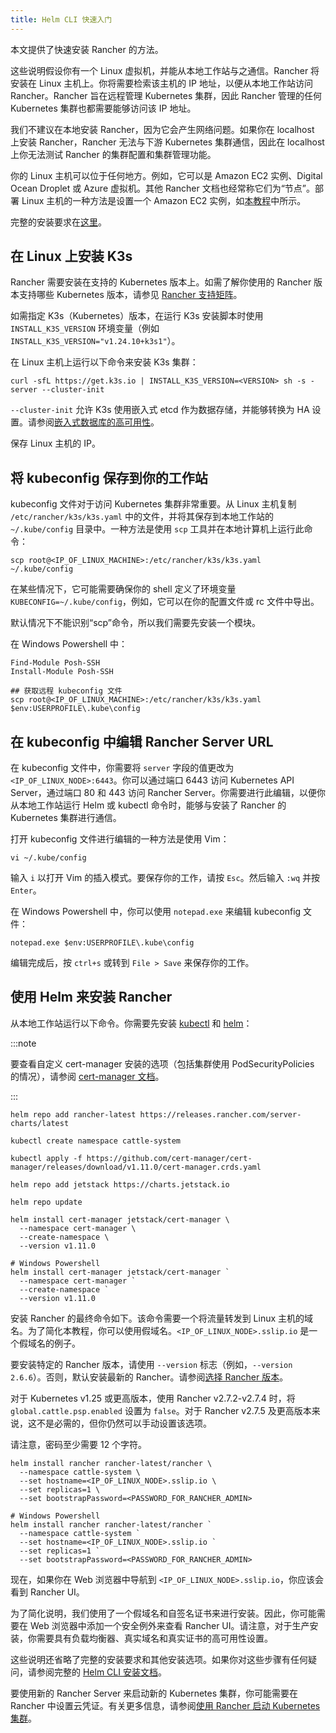 ```yaml
---
title: Helm CLI 快速入门
---
```


本文提供了快速安装 Rancher 的方法。

这些说明假设你有一个 Linux 虚拟机，并能从本地工作站与之通信。Rancher 将安装在 Linux 主机上。你将需要检索该主机的 IP 地址，以便从本地工作站访问 Rancher。Rancher 旨在远程管理 Kubernetes 集群，因此 Rancher 管理的任何 Kubernetes 集群也都需要能够访问该 IP 地址。

我们不建议在本地安装 Rancher，因为它会产生网络问题。如果你在 localhost 上安装 Rancher，Rancher 无法与下游 Kubernetes 集群通信，因此在 localhost 上你无法测试 Rancher 的集群配置和集群管理功能。

你的 Linux 主机可以位于任何地方。例如，它可以是 Amazon EC2 实例、Digital Ocean Droplet 或 Azure 虚拟机。其他 Rancher 文档也经常称它们为“节点”。部署 Linux 主机的一种方法是设置一个 Amazon EC2 实例，如[本教程](../../../how-to-guides/new-user-guides/infrastructure-setup/nodes-in-amazon-ec2.md)中所示。

完整的安装要求在[这里](../../../pages-for-subheaders/installation-requirements.md)。

## 在 Linux 上安装 K3s

Rancher 需要安装在支持的 Kubernetes 版本上。如需了解你使用的 Rancher 版本支持哪些 Kubernetes 版本，请参见 [Rancher 支持矩阵](https://www.suse.com/suse-rancher/support-matrix/all-supported-versions/)。

如需指定 K3s（Kubernetes）版本，在运行 K3s 安装脚本时使用 `INSTALL_K3S_VERSION` 环境变量（例如 `INSTALL_K3S_VERSION="v1.24.10+k3s1"`）。

在 Linux 主机上运行以下命令来安装 K3s 集群：

```
curl -sfL https://get.k3s.io | INSTALL_K3S_VERSION=<VERSION> sh -s - server --cluster-init
```

`--cluster-init` 允许 K3s 使用嵌入式 etcd 作为数据存储，并能够转换为 HA 设置。请参阅[嵌入式数据库的高可用性](https://rancher.com/docs/k3s/latest/en/installation/ha-embedded/)。

保存 Linux 主机的 IP。

## 将 kubeconfig 保存到你的工作站

kubeconfig 文件对于访问 Kubernetes 集群非常重要。从 Linux 主机复制 `/etc/rancher/k3s/k3s.yaml` 中的文件，并将其保存到本地工作站的 `~/.kube/config` 目录中。一种方法是使用 `scp` 工具并在本地计算机上运行此命令：

<Tabs>
<TabItem value="Mac 和 Linux">

```
scp root@<IP_OF_LINUX_MACHINE>:/etc/rancher/k3s/k3s.yaml ~/.kube/config
```

在某些情况下，它可能需要确保你的 shell 定义了环境变量 `KUBECONFIG=~/.kube/config`，例如，它可以在你的配置文件或 rc 文件中导出。

</TabItem>
<TabItem value="Windows">

默认情况下不能识别“scp”命令，所以我们需要先安装一个模块。

在 Windows Powershell 中：

```
Find-Module Posh-SSH
Install-Module Posh-SSH

## 获取远程 kubeconfig 文件
scp root@<IP_OF_LINUX_MACHINE>:/etc/rancher/k3s/k3s.yaml $env:USERPROFILE\.kube\config
```

</TabItem>
</Tabs>

## 在 kubeconfig 中编辑 Rancher Server URL

在 kubeconfig 文件中，你需要将 `server` 字段的值更改为 `<IP_OF_LINUX_NODE>:6443`。你可以通过端口 6443 访问 Kubernetes API Server，通过端口 80 和 443 访问 Rancher Server。你需要进行此编辑，以便你从本地工作站运行 Helm 或 kubectl 命令时，能够与安装了 Rancher 的 Kubernetes 集群进行通信。

<Tabs>
<TabItem value="Mac 和 Linux">

打开 kubeconfig 文件进行编辑的一种方法是使用 Vim：

```
vi ~/.kube/config
```

输入 `i` 以打开 Vim 的插入模式。要保存你的工作，请按 `Esc`。然后输入 `:wq` 并按 `Enter`。


</TabItem>
<TabItem value="Windows">

在 Windows Powershell 中，你可以使用 `notepad.exe` 来编辑 kubeconfig 文件：

```
notepad.exe $env:USERPROFILE\.kube\config
```

编辑完成后，按 `ctrl+s` 或转到 `File > Save` 来保存你的工作。

</TabItem>
</Tabs>

## 使用 Helm 来安装 Rancher

从本地工作站运行以下命令。你需要先安装 [kubectl](https://kubernetes.io/docs/tasks/tools/#kubectl) 和 [helm](https://helm.sh/docs/intro/install/)：

:::note

要查看自定义 cert-manager 安装的选项（包括集群使用 PodSecurityPolicies 的情况），请参阅 [cert-manager 文档](https://artifacthub.io/packages/helm/cert-manager/cert-manager#configuration)。

:::

```
helm repo add rancher-latest https://releases.rancher.com/server-charts/latest

kubectl create namespace cattle-system

kubectl apply -f https://github.com/cert-manager/cert-manager/releases/download/v1.11.0/cert-manager.crds.yaml

helm repo add jetstack https://charts.jetstack.io

helm repo update

helm install cert-manager jetstack/cert-manager \
  --namespace cert-manager \
  --create-namespace \
  --version v1.11.0

# Windows Powershell
helm install cert-manager jetstack/cert-manager `
  --namespace cert-manager `
  --create-namespace `
  --version v1.11.0
```

安装 Rancher 的最终命令如下。该命令需要一个将流量转发到 Linux 主机的域名。为了简化本教程，你可以使用假域名。`<IP_OF_LINUX_NODE>.sslip.io` 是一个假域名的例子。

要安装特定的 Rancher 版本，请使用 `--version` 标志（例如，`--version 2.6.6`）。否则，默认安装最新的 Rancher。请参阅[选择 Rancher 版本](../../installation-and-upgrade/resources/choose-a-rancher-version.md)。

对于 Kubernetes v1.25 或更高版本，使用 Rancher v2.7.2-v2.7.4 时，将 `global.cattle.psp.enabled` 设置为 `false`。对于 Rancher v2.7.5 及更高版本来说，这不是必需的，但你仍然可以手动设置该选项。

请注意，密码至少需要 12 个字符。

```
helm install rancher rancher-latest/rancher \
  --namespace cattle-system \
  --set hostname=<IP_OF_LINUX_NODE>.sslip.io \
  --set replicas=1 \
  --set bootstrapPassword=<PASSWORD_FOR_RANCHER_ADMIN>

# Windows Powershell
helm install rancher rancher-latest/rancher `
  --namespace cattle-system `
  --set hostname=<IP_OF_LINUX_NODE>.sslip.io `
  --set replicas=1 `
  --set bootstrapPassword=<PASSWORD_FOR_RANCHER_ADMIN>
```

现在，如果你在 Web 浏览器中导航到 `<IP_OF_LINUX_NODE>.sslip.io`，你应该会看到 Rancher UI。

为了简化说明，我们使用了一个假域名和自签名证书来进行安装。因此，你可能需要在 Web 浏览器中添加一个安全例外来查看 Rancher UI。请注意，对于生产安装，你需要具有负载均衡器、真实域名和真实证书的高可用性设置。

这些说明还省略了完整的安装要求和其他安装选项。如果你对这些步骤有任何疑问，请参阅完整的 [Helm CLI 安装文档](../../../pages-for-subheaders/install-upgrade-on-a-kubernetes-cluster.md)。

要使用新的 Rancher Server 来启动新的 Kubernetes 集群，你可能需要在 Rancher 中设置云凭证。有关更多信息，请参阅[使用 Rancher 启动 Kubernetes 集群](../../../pages-for-subheaders/launch-kubernetes-with-rancher.md)。
